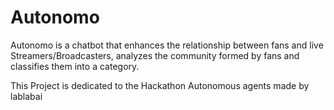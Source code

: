 # Autonomo
Autonomo is a chatbot that enhances the relationship between fans and live Streamers/Broadcasters, analyzes the community formed by fans and classifies them into a category.

This Project is dedicated to the Hackathon Autonomous agents made by lablabai

